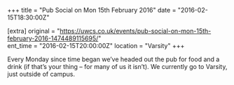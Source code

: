 +++
title = "Pub Social on Mon 15th February 2016"
date = "2016-02-15T18:30:00Z"

[extra]
original = "https://uwcs.co.uk/events/pub-social-on-mon-15th-february-2016-1474489115695/"    
ent_time = "2016-02-15T20:00:00Z"
location = "Varsity"
+++

Every Monday since time began we’ve headed out the pub for food and a drink (if that’s your thing – for many of us it isn’t). We currently go to Varsity, just outside of campus.

